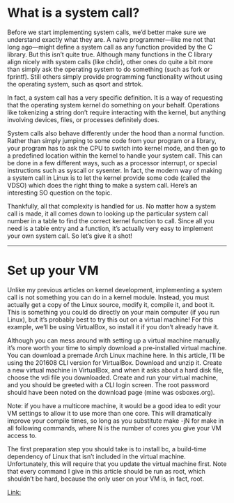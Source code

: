 # What is a system call?

Before we start implementing system calls, we’d better make sure we understand exactly what they are. A naive programmer—like me not that long ago—might define a system call as any function provided by the C library. But this isn’t quite true. Although many functions in the C library align nicely with system calls (like chdir), other ones do quite a bit more than simply ask the operating system to do something (such as fork or fprintf). Still others simply provide programming functionality without using the operating system, such as qsort and strtok.

In fact, a system call has a very specific definition. It is a way of requesting that the operating system kernel do something on your behalf. Operations like tokenizing a string don’t require interacting with the kernel, but anything involving devices, files, or processes definitely does.

System calls also behave differently under the hood than a normal function. Rather than simply jumping to some code from your program or a library, your program has to ask the CPU to switch into kernel mode, and then go to a predefined location within the kernel to handle your system call. This can be done in a few different ways, such as a processor interrupt, or special instructions such as syscall or sysenter. In fact, the modern way of making a system call in Linux is to let the kernel provide some code (called the VDSO) which does the right thing to make a system call. Here’s an interesting SO question on the topic.

Thankfully, all that complexity is handled for us. No matter how a system call is made, it all comes down to looking up the particular system call number in a table to find the correct kernel function to call. Since all you need is a table entry and a function, it’s actually very easy to implement your own system call. So let’s give it a shot!

---------------------------------------------------------------------------------------------------------------------

# Set up your VM

Unlike my previous articles on kernel development, implementing a system call is not something you can do in a kernel module. Instead, you must actually get a copy of the Linux source, modify it, compile it, and boot it. This is something you could do directly on your main computer (if you run Linux), but it’s probably best to try this out on a virtual machine! For this example, we’ll be using VirtualBox, so install it if you don’t already have it.

Although you can mess around with setting up a virtual machine manually, it’s more worth your time to simply download a pre-installed virtual machine. You can download a premade Arch Linux machine here. In this article, I’ll be using the 201608 CLI version for VirtualBox. Download and unzip it. Create a new virtual machine in VirtualBox, and when it asks about a hard disk file, choose the vdi file you downloaded. Create and run your virtual machine, and you should be greeted with a CLI login screen. The root password should have been noted on the download page (mine was osboxes.org).

Note: if you have a multicore machine, it would be a good idea to edit your VM settings to allow it to use more than one core. This will dramatically improve your compile times, so long as you substitute  make -jN for  make in all following commands, where N is the number of cores you give your VM access to.

The first preparation step you should take is to install bc, a build-time dependency of Linux that isn’t included in the virtual machine. Unfortunately, this will require that you update the virtual machine first. Note that every command I give in this article should be run as root, which shouldn’t be hard, because the only user on your VM is, in fact, root.

[Link:](https://www.osboxes.org/opensuse/#opensuse-42-3-leap-vmware)
